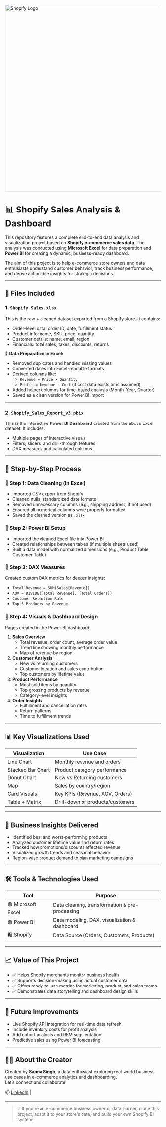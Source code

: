 <img src="https://images.ctfassets.net/lzny33ho1g45/61WBBZHssamuSjx54wNeac/c55be71c546cef3c276d0a95526c7ac3/Shopify_hero.jpg?fm=jpg&q=31&fit=thumb&w=1520&h=460" alt="Shopify Logo" width="600"/>





# 📊 Shopify Sales Analysis & Dashboard

This repository features a complete end-to-end data analysis and visualization project based on **Shopify e-commerce sales data**. The analysis was conducted using **Microsoft Excel** for data preparation and **Power BI** for creating a dynamic, business-ready dashboard.

The aim of this project is to help e-commerce store owners and data enthusiasts understand customer behavior, track business performance, and derive actionable insights for strategic decisions.

---

## 📂 Files Included

### 1. `Shopify Sales.xlsx`
This is the raw + cleaned dataset exported from a Shopify store. It contains:
- Order-level data: order ID, date, fulfillment status
- Product info: name, SKU, price, quantity
- Customer details: name, email, region
- Financials: total sales, taxes, discounts, returns

🔧 **Data Preparation in Excel:**
- Removed duplicates and handled missing values
- Converted dates into Excel-readable formats
- Derived columns like:
  - `Revenue = Price × Quantity`
  - `Profit = Revenue - Cost` (if cost data exists or is assumed)
- Added helper columns for time-based analysis (Month, Year, Quarter)
- Saved as a clean version for Power BI import

---

### 2. `Shopify_Sales_Report_v3.pbix`
This is the interactive **Power BI Dashboard** created from the above Excel dataset. It includes:
- Multiple pages of interactive visuals
- Filters, slicers, and drill-through features
- DAX measures and calculated columns

---

## 🧠 Step-by-Step Process

### 🔹 Step 1: Data Cleaning (in Excel)
- Imported CSV export from Shopify
- Cleaned nulls, standardized date formats
- Removed unnecessary columns (e.g., shipping address, if not used)
- Ensured all numerical columns were properly formatted
- Saved the cleaned version as `.xlsx`

### 🔹 Step 2: Power BI Setup
- Imported the cleaned Excel file into Power BI
- Created relationships between tables (if multiple sheets used)
- Built a data model with normalized dimensions (e.g., Product Table, Customer Table)

### 🔹 Step 3: DAX Measures
Created custom DAX metrics for deeper insights:
- `Total Revenue = SUM(Sales[Revenue])`
- `AOV = DIVIDE([Total Revenue], [Total Orders])`
- `Customer Retention Rate`
- `Top 5 Products by Revenue`

### 🔹 Step 4: Visuals & Dashboard Design
Pages created in the Power BI dashboard:
1. **Sales Overview**
   - Total revenue, order count, average order value
   - Trend line showing monthly performance
   - Map of revenue by region
2. **Customer Analysis**
   - New vs returning customers
   - Customer location and sales contribution
   - Top customers by lifetime value
3. **Product Performance**
   - Most sold items by quantity
   - Top grossing products by revenue
   - Category-level insights
4. **Order Insights**
   - Fulfillment and cancellation rates
   - Return patterns
   - Time to fulfillment trends

---

## 📊 Key Visualizations Used
| Visualization       | Use Case                         |
|---------------------|----------------------------------|
| Line Chart          | Monthly revenue and orders       |
| Stacked Bar Chart   | Product category performance     |
| Donut Chart         | New vs Returning customers       |
| Map                 | Sales by country/region          |
| Card Visuals        | Key KPIs (Revenue, AOV, Orders)  |
| Table + Matrix      | Drill-down of products/customers |

---

## 🎯 Business Insights Delivered
- Identified best and worst-performing products
- Analyzed customer lifetime value and return rates
- Tracked how promotions/discounts affected revenue
- Visualized growth trends and seasonal behavior
- Region-wise product demand to plan marketing campaigns

---

## 🛠 Tools & Technologies Used

| Tool         | Purpose                                |
|--------------|-----------------------------------------|
| 🟢 Microsoft Excel | Data cleaning, transformation & pre-processing |
| 🟣 Power BI        | Data modeling, DAX, visualization & dashboard |
| 🛍️ Shopify         | Data Source (Orders, Customers, Products)   |

---

## 📈 Value of This Project

- ✅ Helps Shopify merchants monitor business health
- ✅ Supports decision-making using actual customer data
- ✅ Offers ready-to-use metrics for marketing, product, and sales teams
- ✅ Demonstrates data storytelling and dashboard design skills

---

## 🧩 Future Improvements

- Live Shopify API integration for real-time data refresh
- Include inventory costs for profit analysis
- Add cohort analysis and RFM segmentation
- Predictive sales using Power BI forecasting

---

## 🙋‍♀️ About the Creator

Created by **Sapna Singh**, a data enthusiast exploring real-world business use cases in e-commerce analytics and dashboarding.  
Let’s connect and collaborate!

📫 [LinkedIn](https://www.linkedin.com) | 

---

> 💡 If you're an e-commerce business owner or data learner, clone this project, adapt it to your store's data, and build your own Shopify BI system!

